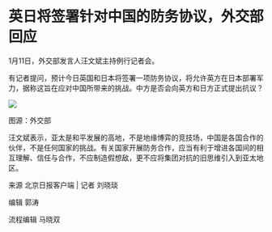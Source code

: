 # 英日将签署针对中国的防务协议，外交部回应

1月11日，外交部发言人汪文斌主持例行记者会。

有记者提问，预计今日英国和日本将签署一项防务协议，将允许英方在日本部署军力，据称这旨在应对中国所带来的挑战。中方是否会向英方和日方正式提出抗议？

![](https://inews.gtimg.com/newsapp_bt/0/15605358082/1000)

图源：外交部

汪文斌表示，亚太是和平发展的高地，不是地缘博弈的竞技场，中国是各国合作的伙伴，不是任何国家的挑战。有关国家开展防务合作，应当有利于增进各国间的相互理解、信任与合作，不应制造假想敌，更不应将集团对抗的旧思维引入到亚太地区。

来源 北京日报客户端 | 记者 刘晓琰

编辑 郭涛

流程编辑 马晓双

